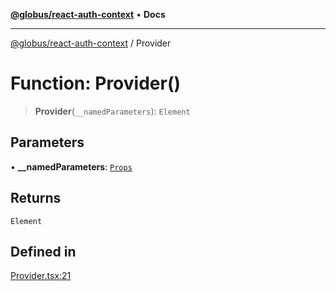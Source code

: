 [**@globus/react-auth-context**](../README.md) • **Docs**

***

[@globus/react-auth-context](../README.md) / Provider

# Function: Provider()

> **Provider**(`__namedParameters`): `Element`

## Parameters

• **\_\_namedParameters**: [`Props`](../type-aliases/Props.md)

## Returns

`Element`

## Defined in

[Provider.tsx:21](https://github.com/globus/react-auth-context/blob/2c31bc060e9e5dfb4ea8fae77304d11aff810855/src/Provider.tsx#L21)

